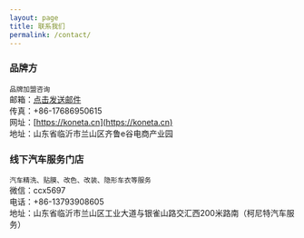 ```yaml
---
layout: page
title: 联系我们
permalink: /contact/
---
```

### 品牌方
`品牌加盟咨询`  
邮箱：[点击发送邮件](mailto:{{site.email}})  
传真：+86-17686950615  
网址：[https://koneta.cn](https://koneta.cn)  
地址：山东省临沂市兰山区齐鲁e谷电商产业园

### 线下汽车服务门店
`汽车精洗、贴膜、改色、改装、隐形车衣等服务`   
微信：ccx5697  
电话：+86-13793908605  
地址：山东省临沂市兰山区工业大道与银雀山路交汇西200米路南（柯尼特汽车服务）


